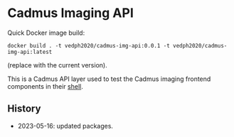 # Cadmus Imaging API

Quick Docker image build:

    docker build . -t vedph2020/cadmus-img-api:0.0.1 -t vedph2020/cadmus-img-api:latest

(replace with the current version).

This is a Cadmus API layer used to test the Cadmus imaging frontend components in their [shell](https://github.com/vedph/cadmus-img-shell).

## History

- 2023-05-16: updated packages.
